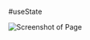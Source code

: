 #useState

![Screenshot of Page](https://user-images.githubusercontent.com/88527463/159186303-a2deb74f-b3ff-4a59-a0c8-f9294562c698.png)


